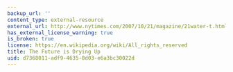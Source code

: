 ```yaml
---
backup_url: ''
content_type: external-resource
external_url: http://www.nytimes.com/2007/10/21/magazine/21water-t.html
has_external_license_warning: true
is_broken: true
license: https://en.wikipedia.org/wiki/All_rights_reserved
title: The Future is Drying Up
uid: d7368011-adf9-4635-8d03-e6a3bc30022d
---
```

